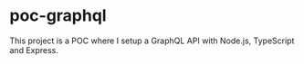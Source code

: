 # poc-graphql

This project is a POC where I setup a GraphQL API with Node.js, TypeScript and Express.